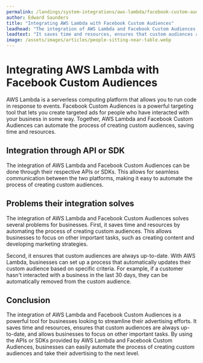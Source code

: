 ```yaml
---
permalink: /landings/system-integrations/aws-lambda/facebook-custom-audiences
author: Edward Saunders
title: "Integrating AWS Lambda with Facebook Custom Audiences"
leadhead: "The integration of AWS Lambda and Facebook Custom Audiences is a powerful tool for businesses looking to streamline their advertising efforts"
leadtext: "It saves time and resources, ensures that custom audiences are always up-to-date, and allows businesses to focus on other important tasks. By using the APIs or SDKs provided by AWS Lambda and Facebook Custom Audiences, businesses can easily automate the process of creating custom audiences and take their advertising to the next level."
image: /assets/images/articles/people-sitting-near-table.webp
---
```

<div class="arttext">	<h1>Integrating AWS Lambda with Facebook Custom Audiences</h1>
	<p>AWS Lambda is a serverless computing platform that allows you to run code in response to events. Facebook Custom Audiences is a powerful targeting tool that lets you create targeted ads for people who have interacted with your business in some way. Together, AWS Lambda and Facebook Custom Audiences can automate the process of creating custom audiences, saving time and resources.</p>
	<h2>Integration through API or SDK</h2>
	<p>The integration of AWS Lambda and Facebook Custom Audiences can be done through their respective APIs or SDKs. This allows for seamless communication between the two platforms, making it easy to automate the process of creating custom audiences.</p>
	<h2>Problems their integration solves</h2>
	<p>The integration of AWS Lambda and Facebook Custom Audiences solves several problems for businesses. First, it saves time and resources by automating the process of creating custom audiences. This allows businesses to focus on other important tasks, such as creating content and developing marketing strategies.</p>
	<p>Second, it ensures that custom audiences are always up-to-date. With AWS Lambda, businesses can set up a process that automatically updates their custom audience based on specific criteria. For example, if a customer hasn't interacted with a business in the last 30 days, they can be automatically removed from the custom audience.</p>
	<h2>Conclusion</h2>
	<p>The integration of AWS Lambda and Facebook Custom Audiences is a powerful tool for businesses looking to streamline their advertising efforts. It saves time and resources, ensures that custom audiences are always up-to-date, and allows businesses to focus on other important tasks. By using the APIs or SDKs provided by AWS Lambda and Facebook Custom Audiences, businesses can easily automate the process of creating custom audiences and take their advertising to the next level.</p>
</div>